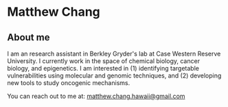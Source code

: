 # Matthew Chang
## About me

I am an research assistant in Berkley Gryder's lab at Case Western Reserve University. I currently work in the space of chemical biology, cancer biology, and epigenetics. I am interested in (1) identifying targetable vulnerabilities using molecular and genomic techniques, and (2) developing new tools to study oncogenic mechanisms.

You can reach out to me at:
matthew.chang.hawaii@gmail.com
